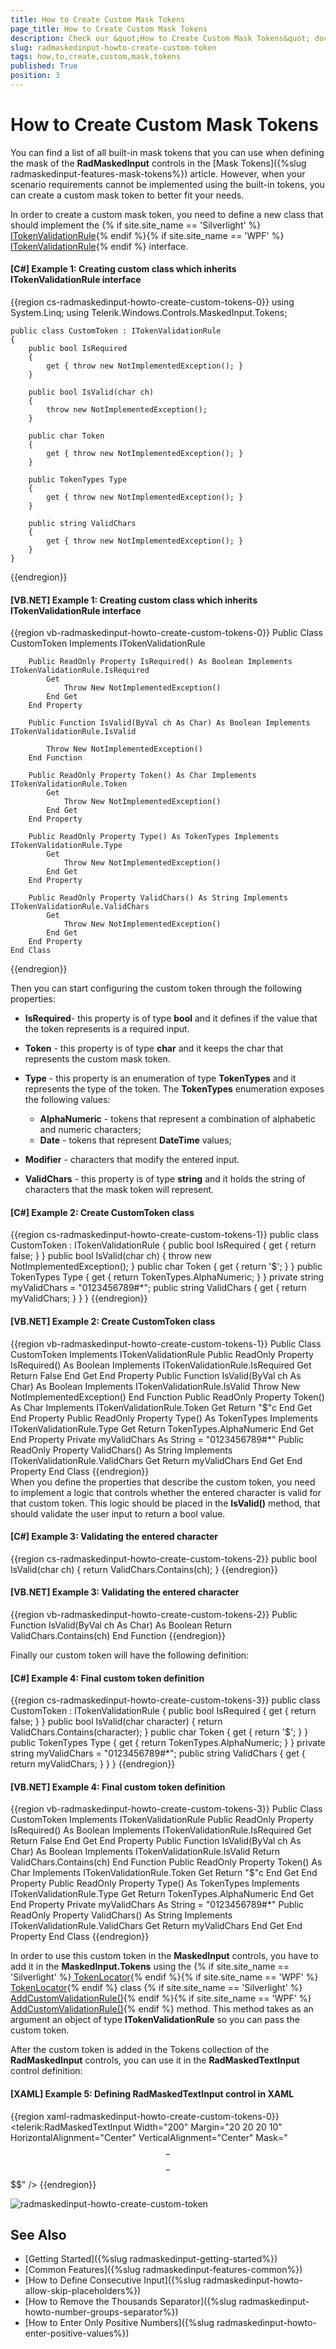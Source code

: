 ```yaml
---
title: How to Create Custom Mask Tokens
page_title: How to Create Custom Mask Tokens
description: Check our &quot;How to Create Custom Mask Tokens&quot; documentation article for the RadMaskedInput WPF control.
slug: radmaskedinput-howto-create-custom-token
tags: how,to,create,custom,mask,tokens
published: True
position: 3
---
```


# How to Create Custom Mask Tokens

You can find a list of all built-in mask tokens that you can use when defining the mask of the __RadMaskedInput__ controls in the [Mask Tokens]({%slug radmaskedinput-features-mask-tokens%}) article. However, when your scenario requirements cannot be implemented using the built-in tokens, you can create a custom mask token to better fit your needs.

In order to create a custom mask token, you need to define a new class that should implement the {% if site.site_name == 'Silverlight' %}[ ITokenValidationRule](http://www.telerik.com/help/silverlight/t_telerik_windows_controls_maskedinput_tokens_itokenvalidationrule.html){% endif %}{% if site.site_name == 'WPF' %}[ ITokenValidationRule](http://www.telerik.com/help/wpf/t_telerik_windows_controls_maskedinput_tokens_itokenvalidationrule.html){% endif %} interface.				

#### __[C#] Example 1: Creating custom class which inherits ITokenValidationRule interface__
{{region cs-radmaskedinput-howto-create-custom-tokens-0}}
	using System.Linq;
	using Telerik.Windows.Controls.MaskedInput.Tokens;

	public class CustomToken : ITokenValidationRule
	{
		public bool IsRequired
		{
			get { throw new NotImplementedException(); }
		}

		public bool IsValid(char ch)
		{
			throw new NotImplementedException();
		}

		public char Token
		{
			get { throw new NotImplementedException(); }
		}

		public TokenTypes Type
		{
			get { throw new NotImplementedException(); }
		}

		public string ValidChars
		{
			get { throw new NotImplementedException(); }
		}
	}
{{endregion}}

#### __[VB.NET] Example 1: Creating custom class which inherits ITokenValidationRule interface__
{{region vb-radmaskedinput-howto-create-custom-tokens-0}}
	Public Class CustomToken
        Implements ITokenValidationRule

        Public ReadOnly Property IsRequired() As Boolean Implements ITokenValidationRule.IsRequired
            Get
                Throw New NotImplementedException()
            End Get
        End Property

        Public Function IsValid(ByVal ch As Char) As Boolean Implements ITokenValidationRule.IsValid

            Throw New NotImplementedException()
        End Function

        Public ReadOnly Property Token() As Char Implements ITokenValidationRule.Token
            Get
                Throw New NotImplementedException()
            End Get
        End Property

        Public ReadOnly Property Type() As TokenTypes Implements ITokenValidationRule.Type
            Get
                Throw New NotImplementedException()
            End Get
        End Property

        Public ReadOnly Property ValidChars() As String Implements ITokenValidationRule.ValidChars
            Get
                Throw New NotImplementedException()
            End Get
        End Property
    End Class
{{endregion}}	

Then you can start configuring the custom token through the following properties:					

* __IsRequired__- this property is of type __bool__ and it defines if the value that the token represents is a required input.						

* __Token__ - this property is of type __char__ and it keeps the char that represents the custom mask token.						

* __Type__ - this property is an enumeration of type __TokenTypes__ and it represents the type of the token. The __TokenTypes__ enumeration exposes the following values:							
	* __AlphaNumeric__ - tokens that represent a combination of alphabetic and numeric characters;
	* __Date__ - tokens that represent __DateTime__ values;
	
* __Modifier__ - characters that modify the entered input.								

* __ValidChars__ - this property is of type __string__ and it holds the string of characters that the mask token will represent.						

#### __[C#] Example 2: Create CustomToken class__
{{region cs-radmaskedinput-howto-create-custom-tokens-1}}
	public class CustomToken : ITokenValidationRule
	{
		public bool IsRequired
		{
			get { return false; }
		}
		public bool IsValid(char ch)
		{
			throw new NotImplementedException();
		}
		public char Token
		{
			get { return '$'; }
		}
		public TokenTypes Type
		{
			get { return TokenTypes.AlphaNumeric; }
		}
		private string myValidChars = "0123456789#*";
		public string ValidChars
		{
			get { return myValidChars; }
		}
	}
{{endregion}}

#### __[VB.NET] Example 2: Create CustomToken class__
{{region vb-radmaskedinput-howto-create-custom-tokens-1}}
	Public Class CustomToken
		Implements ITokenValidationRule
		Public ReadOnly Property IsRequired() As Boolean Implements ITokenValidationRule.IsRequired
			Get
				Return False
			End Get
		End Property
		Public Function IsValid(ByVal ch As Char) As Boolean Implements ITokenValidationRule.IsValid
			Throw New NotImplementedException()
		End Function
		Public ReadOnly Property Token() As Char Implements ITokenValidationRule.Token
			Get
				Return "$"c
			End Get
		End Property
		Public ReadOnly Property Type() As TokenTypes Implements ITokenValidationRule.Type
			Get
				Return TokenTypes.AlphaNumeric
			End Get
		End Property
		Private myValidChars As String = "0123456789#*"
		Public ReadOnly Property ValidChars() As String Implements ITokenValidationRule.ValidChars
			Get
				Return myValidChars
			End Get
		End Property
	End Class
{{endregion}}	
When you define the properties that describe the custom token, you need to implement a logic that controls whether the entered character is valid for that custom token. This logic should be placed in the __IsValid()__ method, that should validate the user input to return a bool value.				

#### __[C#] Example 3: Validating the entered character__
{{region cs-radmaskedinput-howto-create-custom-tokens-2}}
	public bool IsValid(char ch)
	{
		return ValidChars.Contains(ch);
	}
{{endregion}}

#### __[VB.NET] Example 3: Validating the entered character__
{{region vb-radmaskedinput-howto-create-custom-tokens-2}}
	Public Function IsValid(ByVal ch As Char) As Boolean
		Return ValidChars.Contains(ch)
	End Function
{{endregion}}

Finally our custom token will have the following dеfinition: 

#### __[C#] Example 4: Final custom token definition__
{{region cs-radmaskedinput-howto-create-custom-tokens-3}}
	public class CustomToken : ITokenValidationRule
	{
		public bool IsRequired
		{
			get { return false; }
		}
		public bool IsValid(char character)
		{
			return ValidChars.Contains(character);
		}
		public char Token
		{
			get { return '$'; }
		}
		public TokenTypes Type
		{
			get { return TokenTypes.AlphaNumeric; }
		}
		private string myValidChars = "0123456789#*";
		public string ValidChars
		{
			get { return myValidChars; }
		}
	}
{{endregion}}

#### __[VB.NET] Example 4: Final custom token definition__
{{region vb-radmaskedinput-howto-create-custom-tokens-3}}
	Public Class CustomToken
		Implements ITokenValidationRule
		Public ReadOnly Property IsRequired() As Boolean Implements ITokenValidationRule.IsRequired
			Get
				Return False
			End Get
		End Property
		Public Function IsValid(ByVal ch As Char) As Boolean Implements ITokenValidationRule.IsValid
			Return ValidChars.Contains(ch)
		End Function
		Public ReadOnly Property Token() As Char Implements ITokenValidationRule.Token
			Get
				Return "$"c
			End Get
		End Property
		Public ReadOnly Property Type() As TokenTypes Implements ITokenValidationRule.Type
			Get
				Return TokenTypes.AlphaNumeric
			End Get
		End Property
		Private myValidChars As String = "0123456789#*"
		Public ReadOnly Property ValidChars() As String Implements ITokenValidationRule.ValidChars
			Get
				Return myValidChars
			End Get
		End Property
	End Class
{{endregion}}	

In order to use this custom token in the __MaskedInput__ controls, you have to add it in the __MaskedInput.Tokens__ using the {% if site.site_name == 'Silverlight' %}[ TokenLocator](http://www.telerik.com/help/silverlight/t_telerik_windows_controls_maskedinput_tokens_tokenlocator.html){% endif %}{% if site.site_name == 'WPF' %}[ TokenLocator](http://www.telerik.com/help/wpf/t_telerik_windows_controls_maskedinput_tokens_tokenlocator.html){% endif %} class {% if site.site_name == 'Silverlight' %}[ AddCustomValidationRule()](http://www.telerik.com/help/silverlight/m_telerik_windows_controls_maskedinput_tokens_tokenlocator_addcustomvalidationrule.html){% endif %}{% if site.site_name == 'WPF' %}[ AddCustomValidationRule()](http://www.telerik.com/help/wpf/m_telerik_windows_controls_maskedinput_tokens_tokenlocator_addcustomvalidationrule.html){% endif %} method. This method takes as an argument an object of type __ITokenValidationRule__ so you can pass the custom token.				

After the custom token is added in the Tokens collection of the __RadMaskedInput__ controls, you can use it in the __RadMaskedTextInput__ control definition:

#### __[XAML] Example 5:  Defining RadMaskedTextInput control in XAML__
{{region xaml-radmaskedinput-howto-create-custom-tokens-0}}
	<Grid Background="White">
	    <telerik:RadMaskedTextInput Width="200" 
	                                Margin="20 20 20 10"
	                                HorizontalAlignment="Center"
	                                VerticalAlignment="Center"
	                                Mask="$$-$$$$-$$$$" />
	</Grid>
{{endregion}}

![radmaskedinput-howto-create-custom-token](images/radmaskedinput-howto-create-custom-token.png)

## See Also
 * [Getting Started]({%slug radmaskedinput-getting-started%})
 * [Common Features]({%slug radmaskedinput-features-common%})
 * [How to Define Consecutive Input]({%slug radmaskedinput-howto-allow-skip-placeholders%})
 * [How to Remove the Thousands Separator]({%slug radmaskedinput-howto-number-groups-separator%})
 * [How to Enter Only Positive Numbers]({%slug radmaskedinput-howto-enter-positive-values%})